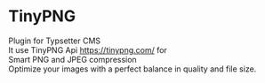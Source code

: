 # TinyPNG
Plugin for Typsetter СMS  
It use TinyPNG Api  https://tinypng.com/ for  
Smart PNG and JPEG compression  
  Optimize your images with a perfect balance in quality and file size.  
